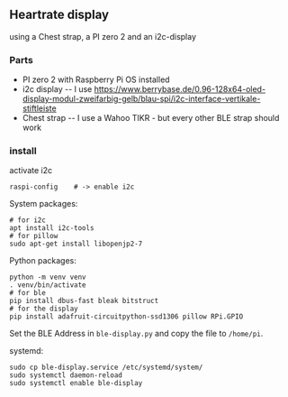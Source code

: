 ## Heartrate display

using a Chest strap, a PI zero 2 and an i2c-display

### Parts

- PI zero 2 with Raspberry Pi OS installed
- i2c display -- I use <https://www.berrybase.de/0.96-128x64-oled-display-modul-zweifarbig-gelb/blau-spi/i2c-interface-vertikale-stiftleiste>
- Chest strap -- I use a Wahoo TIKR - but every other BLE strap should work

### install

activate i2c
```
raspi-config    # -> enable i2c
```

System packages:
```
# for i2c
apt install i2c-tools
# for pillow
sudo apt-get install libopenjp2-7
```

Python packages:
```
python -m venv venv
. venv/bin/activate
# for ble
pip install dbus-fast bleak bitstruct
# for the display
pip install adafruit-circuitpython-ssd1306 pillow RPi.GPIO
```

Set the BLE Address in ``ble-display.py`` and copy the file to ``/home/pi``.

systemd:
```
sudo cp ble-display.service /etc/systemd/system/
sudo systemctl daemon-reload
sudo systemctl enable ble-display
```
